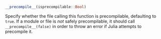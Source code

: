 ```julia
__precompile__(isprecompilable::Bool)
```

Specify whether the file calling this function is precompilable, defaulting to `true`. If a module or file is *not* safely precompilable, it should call `__precompile__(false)` in order to throw an error if Julia attempts to precompile it.
